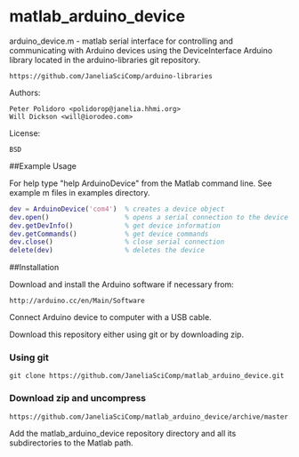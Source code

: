 matlab_arduino_device
=====================

arduino_device.m - matlab serial interface for controlling and
communicating with Arduino devices using the DeviceInterface Arduino
library located in the arduino-libraries git repository.

    https://github.com/JaneliaSciComp/arduino-libraries

Authors:

    Peter Polidoro <polidorop@janelia.hhmi.org>
    Will Dickson <will@iorodeo.com>

License:

    BSD

##Example Usage

For help type "help ArduinoDevice" from the Matlab command line.
See example m files in examples directory.

```matlab
dev = ArduinoDevice('com4')  % creates a device object
dev.open()                   % opens a serial connection to the device
dev.getDevInfo()             % get device information
dev.getCommands()            % get device commands
dev.close()                  % close serial connection
delete(dev)                  % deletes the device
```

##Installation


Download and install the Arduino software if necessary from:

    http://arduino.cc/en/Main/Software

Connect Arduino device to computer with a USB cable.

Download this repository either using git or by downloading zip.

### Using git

    git clone https://github.com/JaneliaSciComp/matlab_arduino_device.git

### Download zip and uncompress

    https://github.com/JaneliaSciComp/matlab_arduino_device/archive/master.zip

Add the matlab\_arduino\_device repository directory and all its
subdirectories to the Matlab path.
